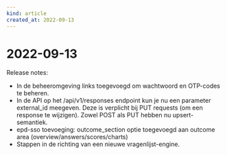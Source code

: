 ```yaml
---
kind: article
created_at: 2022-09-13
---
```


# 2022-09-13

Release notes:

* In de beheeromgeving links toegevoegd om wachtwoord en OTP-codes te beheren.
* In de API op het /api/v1/responses endpoint kun je nu een parameter external_id meegeven. Deze is verplicht bij PUT requests (om een response te wijzigen). Zowel POST als PUT hebben nu upsert-semantiek.
* epd-sso toevoeging: outcome_section  optie toegevoegd aan outcome area (overview/answers/scores/charts)
* Stappen in de richting van een nieuwe vragenlijst-engine.
